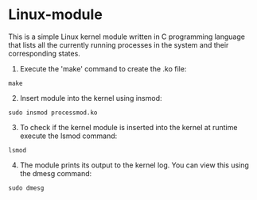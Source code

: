 # Linux-module

This is a simple Linux kernel module written in C programming language that lists all the currently running processes in the system and their corresponding states.

1. Execute the 'make' command to create the .ko file:
```
make
```
2. Insert module into the kernel using insmod:
```
sudo insmod processmod.ko
```
3. To check if the kernel module is inserted into the kernel at runtime execute the lsmod command:
```
lsmod
```
4. The module prints its output to the kernel log. You can view this using the dmesg command:
```
sudo dmesg
```
